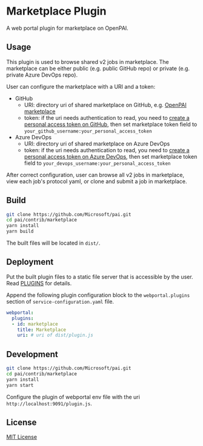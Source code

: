 # Marketplace Plugin

A web portal plugin for marketplace on OpenPAI.

## Usage

This plugin is used to browse shared v2 jobs in marketplace. The marketplace can be either public (e.g. public GitHub repo) or private (e.g. private Azure DevOps repo).

User can configure the marketplace with a URI and a token:

- GitHub 
    - URI: directory uri of shared marketplace on GitHub, e.g. [OpenPAI marketplace](https://github.com/microsoft/pai/tree/master/marketplace-v2)
    - token: if the uri needs authentication to read, you need to [create a personal access token on GitHub](https://help.github.com/en/articles/creating-a-personal-access-token-for-the-command-line), then set marketplace token field to `your_github_username:your_personal_access_token`
- Azure DevOps 
    - URI: directory uri of shared marketplace on Azure DevOps
    - token: if the uri needs authentication to read, you need to [create a personal access token on Azure DevOps](https://docs.microsoft.com/en-us/azure/devops/organizations/accounts/use-personal-access-tokens-to-authenticate?view=azure-devops), then set marketplace token field to `your_devops_username:your_personal_access_token`

After correct configuration, user can browse all v2 jobs in marketplace, view each job's protocol yaml, or clone and submit a job in marketplace.

## Build

```sh
git clone https://github.com/Microsoft/pai.git
cd pai/contrib/marketplace
yarn install
yarn build
```

The built files will be located in `dist/`.

## Deployment

Put the built plugin files to a static file server that is accessible by the user. Read [PLUGINS](../../docs/webportal/PLUGINS.md#publish) for details.

Append the following plugin configuration block to the `webportal.plugins` section of `service-configuration.yaml` file.

```yaml
webportal:
  plugins:
  - id: marketplace
    title: Marketplace
    uri: # uri of dist/plugin.js
```

## Development

```sh
git clone https://github.com/Microsoft/pai.git
cd pai/contrib/marketplace
yarn install
yarn start
```

Configure the plugin of webportal env file with the uri `http://localhost:9091/plugin.js`.

## License

[MIT License](../../LICENSE)